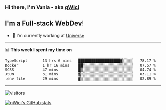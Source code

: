 ### Hi there, I'm Vania - aka [qWici][website]

## I'm a Full-stack WebDev!
- 🔭 I’m currently working at [Universe][universe]

---

📊 **This week I spent my time on**
<!--START_SECTION:waka-->

```txt
TypeScript       13 hrs 6 mins   ███████████████████▓░░░░░   78.17 %
Docker           1 hr 16 mins    ██░░░░░░░░░░░░░░░░░░░░░░░   07.57 %
SCSS             47 mins         █▒░░░░░░░░░░░░░░░░░░░░░░░   04.74 %
JSON             31 mins         ▓░░░░░░░░░░░░░░░░░░░░░░░░   03.11 %
.env file        29 mins         ▓░░░░░░░░░░░░░░░░░░░░░░░░   02.89 %
```

<!--END_SECTION:waka-->

---

![visitors](https://visitor-badge.glitch.me/badge?page_id=qWici)


[![qWici's GitHub stats](https://github-readme-stats.vercel.app/api?username=qWici)](https://github.com/qWici/github-readme-stats)

[website]: https://devkucher.com
[twitter]: https://twitter.com/KucherDev
[linkedin]: https://www.linkedin.com/in/ivankucher
[universe]: https://universeapps.limited
